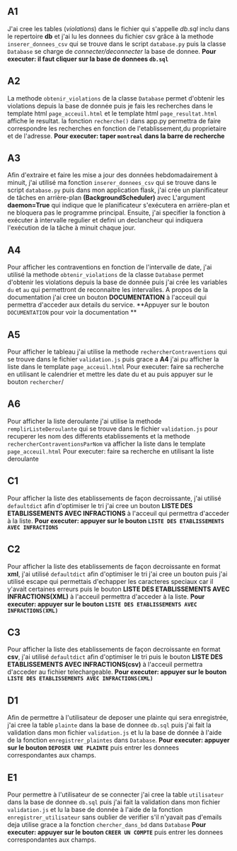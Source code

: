 ## A1
J'ai cree les tables (_violations_) dans le fichier qui s'appelle _db.sql_ inclu dans le repertoire **db** et j'ai lu les donnees du fichier csv grâce à la methode `inserer_donnees_csv` qui se trouve dans le script `database.py`
puis la classe `Database` se charge de _connecter/deconnecter_ la base de donnee.
**Pour executer: il faut cliquer sur la base de donnees `db.sql`**

## A2
La methode `obtenir_violations` de la classe `Database` permet d'obtenir les violations depuis la base de donnée puis je fais les recherches dans le template html `page_acceuil.html` et le template html `page_resultat.html` affiche le resultat.
la fonction `recherche()` dans app.py permettra de faire correspondre les recherches en fonction de l'etablissement,du proprietaire et de l'adresse. 
**Pour executer: taper `montreal` dans la barre de recherche**

## A3
Afin d'extraire et faire les mise a jour des données hebdomadairement à minuit, j'ai utilisé ma fonction `inserer_donnees_csv` qui se trouve dans le script `database.py` puis dans mon application flask, j'ai crée un planificateur de tâches en arrière-plan **(BackgroundScheduler)** avec L'argument **daemon=True** qui indique que le planificateur s'exécutera en arrière-plan et ne bloquera pas le programme principal.
Ensuite, j'ai specifier la fonction à exécuter à intervalle regulier et defini un declancheur qui indiquera l'exécution de la tâche à minuit chaque jour.


## A4
Pour afficher les contraventions en fonction de l'intervalle de date, j'ai utilisé la methode `obtenir_violations` de la classe `Database` permet d'obtenir les violations depuis la base de donnée puis j'ai crée les variables `du` et `au` qui permettront de reconnaitre les intervalles.
A propos de la documentation j'ai cree un bouton **DOCUMENTATION** à l'acceuil qui permettra d'acceder aux details du service. 
**Appuyer sur le bouton `DOCUMENTATION` pour voir la documentation **

## A5
Pour afficher le tableau j'ai utilise la methode `rechercherContraventions` qui se trouve dans le fichier `validation.js` puis grace a **A4** j'ai pu afficher la liste dans le template `page_acceuil.html`
Pour executer: faire sa recherche en utilisant le calendrier et mettre les date du et au puis appuyer sur le bouton `rechercher`/

## A6
Pour afficher la liste deroulante j'ai utilise la methode `remplirListeDeroulante` qui se trouve dans le fichier `validation.js` pour recuperer les nom des differents etablissements et la methode `rechercherContraventionsParNom` va afficher la liste dans le template `page_acceuil.html`
Pour executer: faire sa recherche en utilisant la liste deroulante

## C1
Pour afficher la liste des etablissements de façon decroissante, j'ai utilisé `defaultdict` afin d'optimiser le tri j'ai cree un bouton **LISTE DES ETABLISSEMENTS AVEC INFRACTIONS** à l'acceuil qui permettra d'acceder à la liste.
**Pour executer: appuyer sur le bouton `LISTE DES ETABLISSEMENTS AVEC INFRACTIONS`**

## C2
Pour afficher la liste des etablissements de façon decroissante en format **xml**, j'ai utilisé `defaultdict` afin d'optimiser le tri j'ai cree un bouton puis j'ai utilisé escape qui permettais d'echapper les caracteres speciaux car il y'avait certaines erreurs puis le bouton  **LISTE DES ETABLISSEMENTS AVEC INFRACTIONS(XML)** à l'acceuil  permettra d'acceder à la liste.
**Pour executer: appuyer sur le bouton `LISTE DES ETABLISSEMENTS AVEC INFRACTIONS(XML)`**

## C3
Pour afficher la liste des etablissements de façon decroissante en format **csv**, j'ai utilisé `defaultdict` afin d'optimiser le tri puis le bouton **LISTE DES ETABLISSEMENTS AVEC INFRACTIONS(csv)** à l'acceuil permettra d'acceder au fichier telechargeable.
**Pour executer: appuyer sur le bouton `LISTE DES ETABLISSEMENTS AVEC INFRACTIONS(XML)`**

## D1
Afin de permettre à l'utilisateur de deposer une plainte qui sera enregistrée, j'ai cree la table `plainte` dans la base de donnee `db.sql` puis j'ai fait la validation dans mon fichier `validation.js` et lu la base de donnée à l'aide de la fonction `enregistrer_plaintes` dans `Database`.
**Pour executer: appuyer sur le bouton `DEPOSER UNE PLAINTE`** puis entrer les donnees correspondantes aux champs.

## E1
Pour permettre à l'utilisateur de se connecter j'ai cree la table `utilisateur` dans la base de donnee `db.sql`  puis j'ai fait la validation dans mon fichier `validation.js` et lu la base de donnée à l'aide de la fonction `enregistrer_utilisateur` sans oublier de verifier s'il n'yavait pas d'emails deja utilise grace a la fonction `chercher_dans_bd` dans `Database`
**Pour executer: appuyer sur le bouton `CREER UN COMPTE`** puis entrer les donnees correspondantes aux champs.
